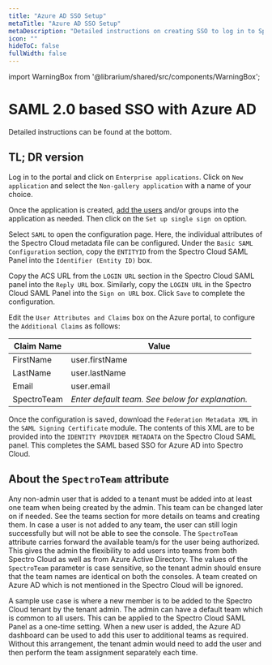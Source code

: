 ```yaml
---
title: "Azure AD SSO Setup"
metaTitle: "Azure AD SSO Setup"
metaDescription: "Detailed instructions on creating SSO to log in to Spectro Cloud using SAML 2.0 with Azure Active Directory as the Identity Provider"
icon: ""
hideToC: false
fullWidth: false
---
```


import WarningBox from '@librarium/shared/src/components/WarningBox';

# SAML 2.0 based SSO with Azure AD

Detailed instructions can be found at the bottom.

## TL; DR version

Log in to the portal and click on `Enterprise applications`. Click on `New application` and select the `Non-gallery application` with a name of your choice.

Once the application is created, [add the users](https://docs.microsoft.com/en-us/azure/active-directory/fundamentals/add-users-azure-active-directory) and/or groups into the application as needed. Then click on the `Set up single sign on` option.

Select `SAML` to open the configuration page. Here, the individual attributes of the Spectro Cloud metadata file can be configured. Under the `Basic SAML Configuration` section, copy the `ENTITYID` from the Spectro Cloud SAML Panel into the `Identifier (Entity ID)` box.

Copy the ACS URL from the `LOGIN URL` section in the Spectro Cloud SAML panel into the `Reply URL` box. Similarly, copy the `LOGIN URL` in the Spectro Cloud SAML Panel into the `Sign on URL` box. Click `Save` to complete the configuration.

Edit the `User Attributes and Claims` box on the Azure portal, to configure the `Additional Claims` as follows:

|  **Claim Name** | **Value**   |
|---|---|
| FirstName  | user.firstName  |
| LastName | user.lastName |
| Email| user.email |
| SpectroTeam | *Enter default team. See below for explanation.* |

Once the configuration is saved, download the `Federation Metadata XML` in the `SAML Signing Certificate` module. The contents of this XML are to be provided into the `IDENTITY PROVIDER METADATA` on the Spectro Cloud SAML panel. This completes the SAML based SSO for Azure AD into Spectro Cloud.

## About the `SpectroTeam` attribute

Any non-admin user that is added to a tenant must be added into at least one team when being created by the admin. This team can be changed later on if needed. See the teams section for more details on teams and creating them. In case a user is not added to any team, the user can still login successfully but will not be able to see the console. The `SpectroTeam` attribute carries forward the available team/s for the user being authorized. This gives the admin the flexibility to add users into teams from both Spectro Cloud as well as from Azure Active Directory. The values of the `SpectroTeam` parameter is case sensitive, so the tenant admin should ensure that the team names are identical on both the consoles. A team created on Azure AD which is not mentioned in the Spectro Cloud will be ignored.

A sample use case is where a new member is to be added to the Spectro Cloud tenant by the tenant admin. The admin can have a default team which is common to all users. This can be applied to the Spectro Cloud SAML Panel as a one-time setting. When a new user is added, the Azure AD dashboard can be used to add this user to additional teams as required. Without this arrangement, the tenant admin would need to add the user and then perform the team assignment separately each time.